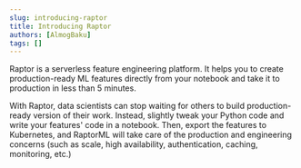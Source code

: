 ```yaml
---
slug: introducing-raptor
title: Introducing Raptor
authors: [AlmogBaku]
tags: []
---
```


Raptor is a serverless feature engineering platform. It helps you to create production-ready ML features directly from
your notebook
and take it to production in less than 5 minutes.

With Raptor, data scientists can stop waiting for others to build production-ready version of their work. Instead,
slightly tweak your Python code and write your features' code in a notebook. Then, export the features to Kubernetes,
and RaptorML will take care of the production and engineering concerns (such as scale, high availability,
authentication, caching, monitoring, etc.)
